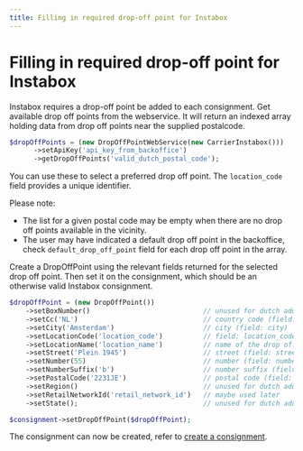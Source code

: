```yaml
---
title: Filling in required drop-off point for Instabox
---
```


# Filling in required drop-off point for Instabox

Instabox requires a drop-off point be added to each consignment. Get available drop off points from the webservice.
It will return an indexed array holding data from drop off points near the supplied postalcode.

```php
$dropOffPoints = (new DropOffPointWebService(new CarrierInstabox()))
      ->setApiKey('api_key_from_backoffice')
      ->getDropOffPoints('valid_dutch_postal_code');
```

You can use these to select a preferred drop off point. The `location_code` field provides a unique identifier.

Please note:

- The list for a given postal code may be empty when there are no drop off points available in the vicinity.
- The user may have indicated a default drop off point in the backoffice, check `default_drop_off_point` field for each
  drop off point in the array.

Create a DropOffPoint using the relevant fields returned for the selected drop off point. Then set it on the
consignment, which should be an otherwise valid Instabox consignment.

```php
$dropOffPoint = (new DropOffPoint())
    ->setBoxNumber()                            // unused for dutch addresses
    ->setCc('NL')                               // country code (field: cc) returned for the drop off point
    ->setCity('Amsterdam')                      // city (field: city)
    ->setLocationCode('location_code')          // field: location_code holds a unique id for the drop off point
    ->setLocationName('location_name')          // name of the drop off point (field: location_name)
    ->setStreet('Plein 1945')                   // street (field: street)
    ->setNumber(55)                             // number (field: number)
    ->setNumberSuffix('b')                      // number suffix (field: number_suffix)
    ->setPostalCode('2231JE')                   // postal code (field: postal_code)
    ->setRegion()                               // unused for dutch addresses
    ->setRetailNetworkId('retail_network_id')   // maybe used later
    ->setState();                               // unused for dutch addresses

$consignment->setDropOffPoint($dropOffPoint);
```

The consignment can now be created, refer to [create a consignment](./01.create-consignment.md).
